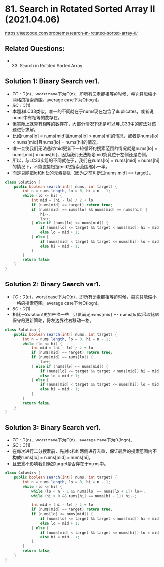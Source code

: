 # 81. Search in Rotated Sorted Array II (2021.04.06)

https://leetcode.com/problems/search-in-rotated-sorted-array-ii/

## Related Questions:
- 33. Search in Rotated Sorted Array

## Solution 1: Binary Search ver1.

- $TC:O(n)$，worst case下为O(n)，即所有元素都相等的时候，每次只能缩小两格的搜索范围。average case下为O(logn)。
- $SC:O(1)$
- 本题和LC33类似，唯一的不同就在于nums现在包含了duplicates，或者说nums中有相等的数存在。
- 但实际上就算有相等的数存在，大部分情况下还是可以用LC33中的解法对该题进行求解。
- 比如nums[lo] = nums[mid]且nums[lo] > nums[hi]的情况，或者是nums[lo] < nums[mid]且nums[lo] = nums[hi]的情况。
- 唯一会使我们无法通过mid更新下一轮循环的搜索范围的情况就是nums[lo] = nums[mid] = nums[hi]，因为我们无法断定mid究竟位于左侧还是右侧。
- 所以，与LC33实现的不同就在于，我们在nums[lo] = nums[mid] = nums[hi]的情况下，不能直接根据mid把搜索范围缩小一半。
- 而是只能把lo和hi处的元素排除（因为之前判断过nums[mid] == target）。

```java
class Solution {
    public boolean search(int[] nums, int target) {
        int n = nums.length, lo = 0, hi = n - 1;
        while (lo <= hi) {
            int mid = (hi - lo) / 2 + lo;
            if (nums[mid] == target) return true;
            if (nums[mid] == nums[lo] && nums[mid] == nums[hi]) {
                hi--;
                lo++;
            } else if (nums[lo] <= nums[mid]) {
                if (nums[lo] <= target && target < nums[mid]) hi = mid - 1;
                else lo = mid + 1;
            } else {
                if (nums[mid] < target && target <= nums[hi]) lo = mid + 1;
                else hi = mid - 1;
            }
        }
        return false;
    }
}
```

## Solution 2: Binary Search ver1.

- $TC:O(n)$，worst case下为O(n)，即所有元素都相等的时候，每次只能缩小一格的搜索范围。average case下为O(logn)。
- $SC:O(1)$
- 相比于Solution1更加严格一些，只要满足nums[mid] == nums[lo]就采取比较保守的更新策略，将左边界往右移动一格。

```java
class Solution {
    public boolean search(int[] nums, int target) {
        int n = nums.length, lo = 0, hi = n - 1;
        while (lo <= hi) {
            int mid = (hi - lo) / 2 + lo;
            if (nums[mid] == target) return true;
            if (nums[mid] == nums[lo]) {
                lo++;
            } else if (nums[lo] <= nums[mid]) {
                if (nums[lo] <= target && target < nums[mid]) hi = mid - 1;
                else lo = mid + 1;
            } else {
                if (nums[mid] < target && target <= nums[hi]) lo = mid + 1;
                else hi = mid - 1;
            }
        }
        return false;
    }
}
```

## Solution 3: Binary Search ver1.

- $TC:O(n)$，worst case下为O(n)，average case下为O(logn)。
- $SC:O(1)$
- 在每次进行二分搜索前，先对lo和hi两侧进行去重，保证最后的搜索范围内不构成nums[lo] = nums[mid] = nums[hi]。
- 且去重不影响我们确定target是否存在于nums中。

```java
class Solution {
    public boolean search(int[] nums, int target) {
        int n = nums.length, lo = 0, hi = n - 1;
        while (lo <= hi) {
            while (lo < n - 1 && nums[lo] == nums[lo + 1]) lo++;
            while (hi > 0 && nums[hi] == nums[hi - 1]) hi--;
            
            int mid = (hi - lo) / 2 + lo;
            if (nums[mid] == target) return true;
            if (nums[lo] <= nums[mid]) {
                if (nums[lo] <= target && target < nums[mid]) hi = mid - 1;
                else lo = mid + 1;
            } else {
                if (nums[mid] < target && target <= nums[hi]) lo = mid + 1;
                else hi = mid - 1;
            }
        }
        return false;
    }
}
```